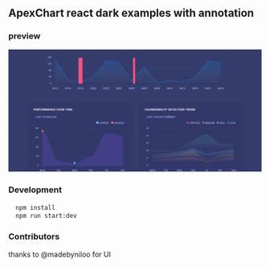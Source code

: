 ## ApexChart react dark examples with annotation

### preview
![gif preview](preview.gif)

### Development
```bash
  npm install
  npm run start:dev
```
### Contributors
thanks to @madebyniloo for UI
